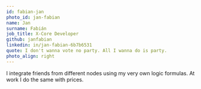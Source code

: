 ```yaml
---
id: fabian-jan
photo_id: jan-fabian
name: Jan
surname: Fabián
job_title: X-Core Developer
github: janfabian
linkedin: in/jan-fabian-6b7b6531
quote: I don't wanna vote no party. All I wanna do is party.
photo_align: right
---
```


I integrate friends from different nodes using my very own logic formulas. At work I do the same with prices. 
